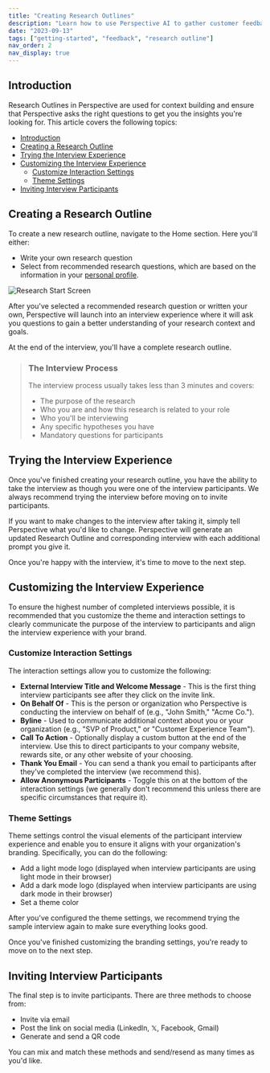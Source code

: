 ```yaml
---
title: "Creating Research Outlines"
description: "Learn how to use Perspective AI to gather customer feedback efficiently"
date: "2023-09-13"
tags: ["getting-started", "feedback", "research outline"]
nav_order: 2
nav_display: true
---
```


## Introduction

Research Outlines in Perspective are used for context building and ensure that Perspective asks the right questions to get you the insights you're looking for. This article covers the following topics:

- [Introduction](#introduction)
- [Creating a Research Outline](#creating-a-research-outline)
- [Trying the Interview Experience](#trying-the-interview-experience)
- [Customizing the Interview Experience](#customizing-the-interview-experience)
  - [Customize Interaction Settings](#customize-interaction-settings)
  - [Theme Settings](#theme-settings)
- [Inviting Interview Participants](#inviting-interview-participants)

## Creating a Research Outline

To create a new research outline, navigate to the Home section. Here you'll either:

- Write your own research question
- Select from recommended research questions, which are based on the information in your [personal profile](/docs/getting-started-guide/profile-setup).

![Research Start Screen](/images/research-start-screen.png)

After you've selected a recommended research question or written your own, Perspective will launch into an interview experience where it will ask you questions to gain a better understanding of your research context and goals.

At the end of the interview, you'll have a complete research outline.

> ### The Interview Process
>
> The interview process usually takes less than 3 minutes and covers:
>
> - The purpose of the research
> - Who you are and how this research is related to your role
> - Who you'll be interviewing
> - Any specific hypotheses you have
> - Mandatory questions for participants

## Trying the Interview Experience

Once you've finished creating your research outline, you have the ability to take the interview as though you were one of the interview participants. We always recommend trying the interview before moving on to invite participants.

If you want to make changes to the interview after taking it, simply tell Perspective what you'd like to change. Perspective will generate an updated Research Outline and corresponding interview with each additional prompt you give it.

Once you're happy with the interview, it's time to move to the next step.

## Customizing the Interview Experience

To ensure the highest number of completed interviews possible, it is recommended that you customize the theme and interaction settings to clearly communicate the purpose of the interview to participants and align the interview experience with your brand.

### Customize Interaction Settings
The interaction settings allow you to customize the following:

- **External Interview Title and Welcome Message** - This is the first thing interview participants see after they click on the invite link.
- **On Behalf Of** - This is the person or organization who Perspective is conducting the interview on behalf of (e.g., "John Smith," "Acme Co.").
- **Byline** - Used to communicate additional context about you or your organization (e.g., "SVP of Product," or "Customer Experience Team").
- **Call To Action** - Optionally display a custom button at the end of the interview. Use this to direct participants to your company website, rewards site, or any other website of your choosing.
- **Thank You Email** - You can send a thank you email to participants after they've completed the interview (we recommend this).
- **Allow Anonymous Participants** - Toggle this on at the bottom of the interaction settings (we generally don't recommend this unless there are specific circumstances that require it).

### Theme Settings
Theme settings control the visual elements of the participant interview experience and enable you to ensure it aligns with your organization's branding. Specifically, you can do the following:

- Add a light mode logo (displayed when interview participants are using light mode in their browser)
- Add a dark mode logo (displayed when interview participants are using dark mode in their browser)
- Set a theme color

After you've configured the theme settings, we recommend trying the sample interview again to make sure everything looks good.

Once you've finished customizing the branding settings, you're ready to move on to the next step.

## Inviting Interview Participants

The final step is to invite participants. There are three methods to choose from:

- Invite via email
- Post the link on social media (LinkedIn, 𝕏, Facebook, Gmail)
- Generate and send a QR code

You can mix and match these methods and send/resend as many times as you'd like.
